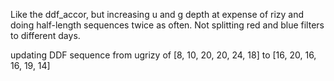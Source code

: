 Like the ddf_accor, but increasing u and g depth at expense of rizy and doing half-length sequences twice as often. Not splitting red and blue filters to different days.

updating DDF sequence from ugrizy of [8, 10, 20, 20, 24, 18] to [16, 20, 16, 16, 19, 14]